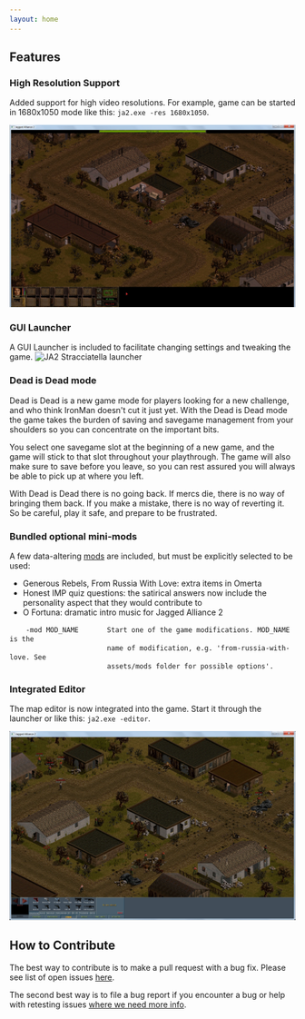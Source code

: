 ```yaml
---
layout: home
---
```


## Features

### High Resolution Support

Added support for high video resolutions. For example, game can be started in 1680x1050  mode like this: `ja2.exe -res 1680x1050`.

![Ja2 Stracciatella in 1680x1050 resolution](/img/features/high-res.jpg)

### GUI Launcher

A GUI Launcher is included to facilitate changing settings and tweaking the game.
![JA2 Stracciatella launcher](https://user-images.githubusercontent.com/775439/32501231-c762e246-c3d7-11e7-9f41-143ccf88dead.png)

### Dead is Dead mode

Dead is Dead is a new game mode for players looking for a new challenge, and who think IronMan doesn't cut it just yet. With the Dead is Dead mode the game takes the burden of saving and savegame management from your shoulders so you can concentrate on the important bits. 

You select one savegame slot at the beginning of a new game, and the game will stick to that slot throughout your playthrough. The game will also make sure to save before you leave, so you can rest assured you will always be able to pick up at where you left.

With Dead is Dead there is no going back. If mercs die, there is no way of bringing them back. If you make a mistake, there is no way of reverting it. So be careful, play it safe, and prepare to be frustrated.

### Bundled optional mini-mods

A few data-altering [mods](https://github.com/ja2-stracciatella/ja2-stracciatella/tree/master/assets/mods) are included, but must be explicitly selected to be used:
- Generous Rebels, From Russia With Love: extra items in Omerta
- Honest IMP quiz questions: the satirical answers now include the personality aspect that they would contribute to
- O Fortuna: dramatic intro music for Jagged Alliance 2

```
    -mod MOD_NAME       Start one of the game modifications. MOD_NAME is the
                        name of modification, e.g. 'from-russia-with-love. See
                        assets/mods folder for possible options'.
```

### Integrated Editor

The map editor is now integrated into the game. Start it through the launcher or like this: `ja2.exe -editor`.

![Ja2 Stracciatella Editor](/img/features/integrated-editor.jpg)

## How to Contribute

The best way to contribute is to make a pull request with a bug fix. Please see list of open issues [here](https://github.com/ja2-stracciatella/ja2-stracciatella/issues).

The second best way is to file a bug report if you encounter a bug or help with retesting issues [where we need more info](https://github.com/ja2-stracciatella/ja2-stracciatella/labels/retest).
